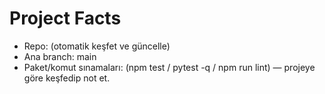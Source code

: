 # Project Facts
- Repo: (otomatik keşfet ve güncelle)
- Ana branch: main
- Paket/komut sınamaları: (npm test / pytest -q / npm run lint) — projeye göre keşfedip not et.

